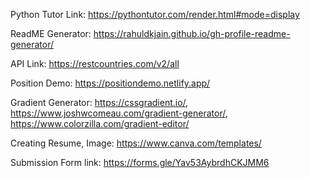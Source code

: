Python Tutor Link: https://pythontutor.com/render.html#mode=display <br>

ReadME Generator: https://rahuldkjain.github.io/gh-profile-readme-generator/

API Link: https://restcountries.com/v2/all <br>

Position Demo: https://positiondemo.netlify.app/ <br>

Gradient Generator: https://cssgradient.io/, https://www.joshwcomeau.com/gradient-generator/, https://www.colorzilla.com/gradient-editor/ <br>

Creating Resume, Image: https://www.canva.com/templates/ <br>

Submission Form link: https://forms.gle/Yav53AybrdhCKJMM6
